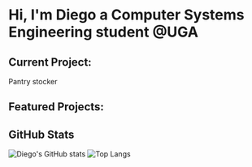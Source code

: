 # Hi, I'm Diego a Computer Systems Engineering student @UGA

## Current Project:
Pantry stocker

## Featured Projects:

## GitHub Stats
![Diego's GitHub stats](https://github-readme-stats.vercel.app/api?username=diegohergert&show_icons=true&theme=radical&v=1)
![Top Langs](https://github-readme-stats.vercel.app/api/top-langs/?username=diegohergert&layout=compact&v=1)
        
